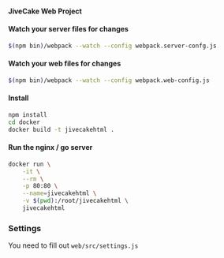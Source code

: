 #### JiveCake Web Project

#### Watch your server files for changes

```sh
$(npm bin)/webpack --watch --config webpack.server-confg.js
```

#### Watch your web files for changes

```sh
$(npm bin)/webpack --watch --config webpack.web-config.js
```

#### Install

```sh
npm install
cd docker
docker build -t jivecakehtml .
```

#### Run the nginx / go server

```sh
docker run \
    -it \
    --rm \
    -p 80:80 \
    --name=jivecakehtml \
    -v $(pwd):/root/jivecakehtml \
    jivecakehtml
```

### Settings

You need to fill out `web/src/settings.js`